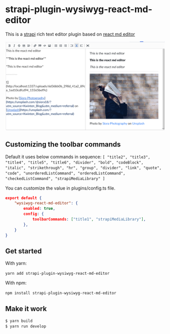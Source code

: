 # strapi-plugin-wysiwyg-react-md-editor

This is a [strapi](https://github.com/strapi/strapi) rich text editor plugin based on [react md editor](https://github.com/uiwjs/react-md-editor)

![](screenshot.png)

## Customizing the toolbar commands
Default it uses below commands in sequence:
`[
    "title2",
    "title3",
    "title4",
    "title5",
    "title6",
    "divider",
    "bold",
    "codeBlock",
    "italic",
    "strikethrough",
    "hr",
    "group",
    "divider",
    "link",
    "quote",
    "code",
    "unorderedListCommand",
    "orderedListCommand",
    "checkedListCommand",
    "strapiMediaLibrary"
]`

You can customize the value in plugins/config.ts file.
```json
export default {
    "wysiwyg-react-md-editor": {
        enabled: true,
        config: {
            toolbarCommands: ["title1", "strapiMediaLibrary"],
        },
    }
}
```

## Get started
With yarn:

   `yarn add strapi-plugin-wysiwyg-react-md-editor`

   With npm:

   `npm install strapi-plugin-wysiwyg-react-md-editor`

## Make it work

```sh
$ yarn build
$ yarn run develop
```

